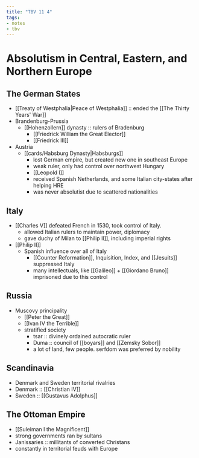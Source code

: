 ```yaml
---
title: "TBV 11 4"
tags:
- notes
- tbv
---
```

# Absolutism in Central, Eastern, and Northern Europe
## The German States
- [[Treaty of Westphalia|Peace of Westphalia]] :: ended the [[The Thirty Years' War]]
- Brandenburg-Prussia
	- [[Hohenzollern]] dynasty :: rulers of Bradenburg
		- [[Friedrick William the Great Elector]]
		- [[Friedrick III]]
- Austria
	- [[cards/Habsburg Dynasty|Habsburgs]]
		- lost German empire, but created new one in southeast Europe
		- weak ruler, only had control over northwest Hungary
		- [[Leopold I]]
		- received Spanish Netherlands, and some Italian city-states after helping HRE
		- was never absolutist due to scattered nationalities
## Italy
- [[Charles V]] defeated French in 1530, took control of Italy.
	- allowed Italian rulers to maintain power, diplomacy
	- gave duchy of Milan to [[Philip II]], including imperial rights
- [[Philip II]]
	- Spanish influence over all of Italy
		- [[Counter Reformation]], Inquisition, Index, and [[Jesuits]] suppressed Italy
		- many intellectuals, like [[Galileo]] + [[Giordano Bruno]] imprisoned due to this control
## Russia
- Muscovy principality
	- [[Peter the Great]]
	- [[Ivan IV the Terrible]]
	- stratified society
		- tsar :: divinely ordained autocratic ruler
		- Duma :: council of [[boyars]] and [[Zemsky Sobor]]
		- a lot of land, few people. serfdom was preferred by nobility
## Scandinavia
- Denmark and Sweden territorial rivalries
- Denmark :: [[Christian IV]]
- Sweden :: [[Gustavus Adolphus]]
## The Ottoman Empire
- [[Suleiman I the Magnificent]]
- strong governments ran by sultans
- Janissaries :: millitants of converted Christans
- constantly in territorial feuds with Europe